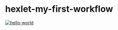 # hexlet-my-first-workflow

[![hello-world](https://github.com/Morzisorc/hexlet-my-first-workflow/actions/workflows/hello-world.yml/badge.svg)](https://github.com/Morzisorc/hexlet-my-first-workflow/actions/workflows/hello-world.yml)
